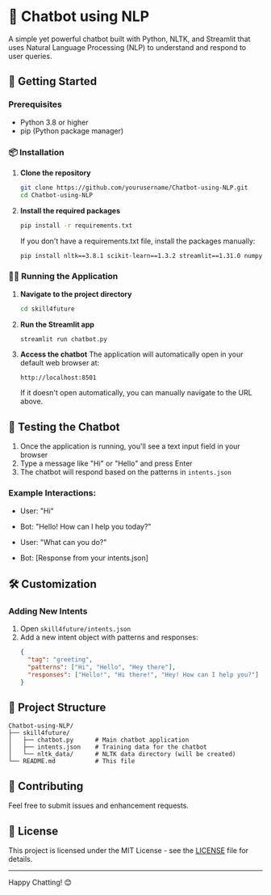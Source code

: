 # 🤖 Chatbot using NLP

A simple yet powerful chatbot built with Python, NLTK, and Streamlit that uses Natural Language Processing (NLP) to understand and respond to user queries.

## 🚀 Getting Started

### Prerequisites
- Python 3.8 or higher
- pip (Python package manager)

### 📦 Installation

1. **Clone the repository**
   ```bash
   git clone https://github.com/yourusername/Chatbot-using-NLP.git
   cd Chatbot-using-NLP
   ```

2. **Install the required packages**
   ```bash
   pip install -r requirements.txt
   ```
   
   If you don't have a requirements.txt file, install the packages manually:
   ```bash
   pip install nltk==3.8.1 scikit-learn==1.3.2 streamlit==1.31.0 numpy pandas
   ```

### 🏃‍♂️ Running the Application

1. **Navigate to the project directory**
   ```bash
   cd skill4future
   ```

2. **Run the Streamlit app**
   ```bash
   streamlit run chatbot.py
   ```

3. **Access the chatbot**
   The application will automatically open in your default web browser at:
   ```
   http://localhost:8501
   ```
   If it doesn't open automatically, you can manually navigate to the URL above.

## 🧪 Testing the Chatbot

1. Once the application is running, you'll see a text input field in your browser
2. Type a message like "Hi" or "Hello" and press Enter
3. The chatbot will respond based on the patterns in `intents.json`

### Example Interactions:
- User: "Hi"
- Bot: "Hello! How can I help you today?"

- User: "What can you do?"
- Bot: [Response from your intents.json]

## 🛠️ Customization

### Adding New Intents
1. Open `skill4future/intents.json`
2. Add a new intent object with patterns and responses:
   ```json
   {
     "tag": "greeting",
     "patterns": ["Hi", "Hello", "Hey there"],
     "responses": ["Hello!", "Hi there!", "Hey! How can I help you?"]
   }
   ```

## 📂 Project Structure

```
Chatbot-using-NLP/
├── skill4future/
│   ├── chatbot.py      # Main chatbot application
│   ├── intents.json    # Training data for the chatbot
│   └── nltk_data/      # NLTK data directory (will be created)
└── README.md           # This file
```

## 🤝 Contributing

Feel free to submit issues and enhancement requests.

## 📄 License

This project is licensed under the MIT License - see the [LICENSE](LICENSE) file for details.

---

Happy Chatting! 😊
